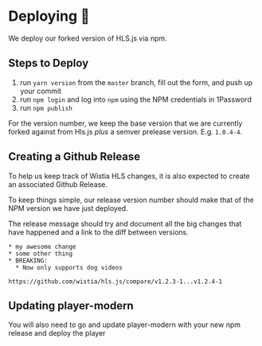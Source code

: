 # Deploying 🚀

We deploy our forked version of HLS.js via npm.

## Steps to Deploy

1. run `yarn version` from the `master` branch, fill out the form, and push up your commit
1. run `npm login` and log into `npm` using the NPM credentials in 1Password
1. run `npm publish`

For the version number, we keep the base version that we are currently forked against from Hls.js _plus_ a semver prelease version. E.g. `1.0.4-4`.

## Creating a Github Release

To help us keep track of Wistia HLS changes, it is also expected to create an associated Github Release.

To keep things simple, our release version number should make that of the NPM version we have just deployed.

The release message should try and document all the big changes that have happened and a link to the diff between versions.

```
* my awesome change
* some other thing
* BREAKING:
  * Now only supports dog videos

https://github.com/wistia/hls.js/compare/v1.2.3-1...v1.2.4-1

```

## Updating player-modern

You will also need to go and update player-modern with your new npm release and deploy the player
